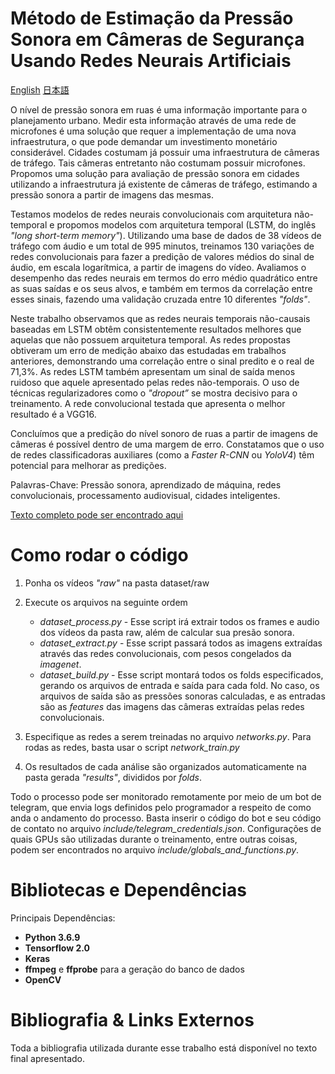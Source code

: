 # Método de Estimação da Pressão Sonora em Câmeras de Segurança Usando Redes Neurais Artificiais
[English](https://github.com/ma-ath/tcc-matheuslima/blob/master/readme/README.en.md)
[日本語](https://github.com/ma-ath/tcc-matheuslima/blob/master/readme/README.jp.md)

O nível de pressão sonora em ruas é uma informação importante para o planejamento urbano. Medir esta informação através de uma rede de microfones é uma solução que requer a implementação de uma nova infraestrutura, o que pode demandar um investimento monetário considerável. Cidades costumam já possuir uma infraestrutura de câmeras de tráfego. Tais câmeras entretanto não costumam possuir microfones. Propomos uma solução para avaliação de pressão sonora em cidades utilizando a infraestrutura já existente de câmeras de tráfego, estimando a pressão sonora a partir de imagens das mesmas.

Testamos modelos de redes neurais convolucionais com arquitetura não-temporal e propomos modelos com arquitetura temporal (LSTM, do inglês _"long short-term memory"_). Utilizando uma base de dados de 38 vídeos de tráfego com áudio e um total de 995 minutos, treinamos 130 variações de redes convolucionais para fazer a predição de valores médios do sinal de áudio, em escala logarítmica, a partir de imagens do vídeo. Avaliamos o desempenho das redes neurais em termos do erro médio quadrático entre as suas saídas e os seus alvos, e também em termos da correlação entre esses sinais, fazendo uma validação cruzada entre 10 diferentes _"folds"_.

Neste trabalho observamos que as redes neurais temporais não-causais baseadas em LSTM obtêm consistentemente resultados melhores que aquelas que não possuem arquitetura temporal. As redes propostas obtiveram um erro de medição abaixo das estudadas em trabalhos anteriores, demonstrando uma correlação entre o sinal predito e o real de 71,3%. As redes LSTM também apresentam um sinal de saída menos ruidoso que aquele apresentado pelas redes não-temporais. O uso de técnicas regularizadores como o _"dropout”_ se mostra decisivo para o treinamento. A rede convolucional testada que apresenta o melhor resultado é a VGG16.

Concluímos que a predição do nível sonoro de ruas a partir de imagens de câmeras é possível dentro de uma margem de erro. Constatamos que o uso de redes classificadoras auxiliares (como a _Faster R-CNN_ ou _YoloV4_) têm potencial para melhorar as predições.

Palavras-Chave: Pressão sonora, aprendizado de máquina, redes convolucionais, processamento audiovisual, cidades inteligentes.

[Texto completo pode ser encontrado aqui](https://www.monografias.poli.ufrj.br/monografias/monopoli10032736.pdf)

# Como rodar o código

1. Ponha os vídeos _"raw"_ na pasta dataset/raw
2. Execute os arquivos na seguinte ordem
   - _dataset_process.py_ - Esse script irá extrair todos os frames e audio dos vídeos da pasta raw, além de calcular sua presão sonora.
   - _dataset_extract.py_ - Esse script passará todos as imagens extraídas através das redes convolucionais, com pesos congelados da _imagenet_.
   - _dataset_build.py_   - Esse script montará todos os folds especificados, gerando os arquivos de entrada e saída para cada fold. No caso, os arquivos de saída são as pressões sonoras calculadas, e as entradas são as _features_ das imagens das câmeras extraídas pelas redes convolucionais.   

3. Especifique as redes a serem treinadas no arquivo _networks.py_. Para rodas as redes, basta usar o script _network_train.py_

4. Os resultados de cada análise são organizados automaticamente na pasta gerada _"results"_, divididos por _folds_.

Todo o processo pode ser monitorado remotamente por meio de um bot de telegram, que envia logs definidos pelo programador a respeito de como anda o andamento do processo. Basta inserir o código do bot e seu código de contato no arquivo _include/telegram_credentials.json_.
Configurações de quais GPUs são utilizadas durante o treinamento, entre outras coisas, podem ser encontrados no arquivo _include/globals_and_functions.py_.

# Bibliotecas e Dependências

Principais Dependências:
* **Python 3.6.9**
* **Tensorflow 2.0**
* **Keras**
* **ffmpeg** e **ffprobe** para a geração do banco de dados
* **OpenCV**

# Bibliografia & Links Externos
Toda a bibliografia utilizada durante esse trabalho está disponível no texto final apresentado.

